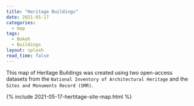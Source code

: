 ```yaml
---
title: "Heritage Buildings"
date: 2021-05-17
categories:
  - map
tags:
  - Bokeh
  - Buildings
layout: splash
read_time: false
---
```

This map of Heritage Buildings was created using two open-access datasets from the `National Inventory of Architectural Heritage` and the `Sites and Monuments Record (SMR)`. 

{% include 2021-05-17-hertitage-site-map.html %}